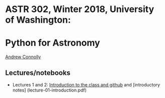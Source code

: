 # ASTR 302, Winter 2018, University of Washington: 
# Python for Astronomy

[Andrew Connolly](https://faculty.washington.edu/ajc26)

## Lectures/notebooks 

 *  Lectures 1 and 2: [Introduction to the class and github](lecture-01-github-questionaire) and [introductory notes]	(lecture-01-introduction.pdf)
 
 
 


